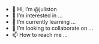 - 👋 Hi, I’m @juliston
- 👀 I’m interested in ...
- 🌱 I’m currently learning ...
- 💞️ I’m looking to collaborate on ...
- 📫 How to reach me ...

<!---
juliston/juliston is a ✨ special ✨ repository because its `README.md` (this file) appears on your GitHub profile.
You can click the Preview link to take a look at your changes.
--->
